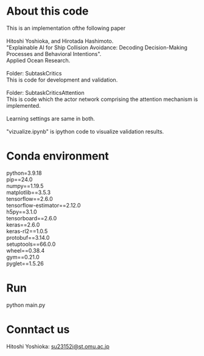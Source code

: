 # About this code
This is an implementation ofthe  following paper<br><br>
Hitoshi Yoshioka, and Hirotada Hashimoto.<br>
"Explainable AI for Ship Collision Avoidance: Decoding Decision-Making Processes and Behavioral Intentions".<br>
Applied Ocean Research.<br><br>
Folder: SubtaskCritics<br>
This is code for development and validation.<br><br>
Folder: SubtaskCriticsAttention<br>
This is code which the actor network comprising the attention mechanism is implemented.<br><br>
Learning settings are same in both.<br><br>
"vizualize.ipynb" is ipython code to visualize validation results.
# Conda environment
python=3.9.18<br>
pip==24.0<br>
numpy==1.19.5<br>
matplotlib==3.5.3<br>
tensorflow==2.6.0<br>
tensorflow-estimator==2.12.0<br>
h5py==3.1.0<br>
tensorboard==2.6.0<br>
keras==2.6.0<br>
keras-rl2==1.0.5<br>
protobuf==3.14.0<br>
setuptools==66.0.0<br>
wheel==0.38.4<br>
gym==0.21.0<br>
pyglet==1.5.26<br>
# Run
python main.py
# Conntact us
Hitoshi Yoshioka: su23152i@st.omu.ac.jp
